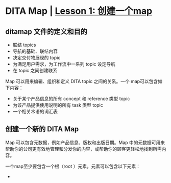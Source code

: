 # DITA Map | [Lesson 1: 创建一个map](http://www.learningdita.cn/courses/5-使用dita-map和bookmap/lessons/lc_creating_a_map)

## ditamap 文件的定义和目的

- 联结 topics
- 导航的基础、联结内容
- 决定交付物展现的 topic
- 为满足用户需求，为工作流中一系列 topic 设定导航
- 在 topic 之间创建联系

Map 可以用来编辑、组织和定义 DITA topic 之间的关系。一个  map可以包含如下内容：

- 关于某个产品信息的所有 concept 和 reference 类型 topic
- 为该产品提供使用说明的所有 task 类型 topic
- 一个相关术语的词汇表

## 创建一个新的 DITA Map

Map 可以包含元数据，例如产品信息、版权和出版日期。Map 中的元数据可用来帮助你的公司更有效地管理和分发你的内容，或帮助你的顾客更轻松地找到所需内容。

一个map至少要包含一个根<map>（root <map>）元素。<map>元素可以包含以下元素：

- <title>元素，允许你为map命名（例如“某产品的用户指南”）。<title>元素中的文本也可以用作输出文档的标题。
- 任意数量的<topicref>元素，允许你在 map 中引用 topic。一个<topicref>元素可以包含其它<topicref>元素。
- 任意数量的<mapref>元素，允许你在主 map 中引用其它 map。
- 任意数量的<reltable>元素，允许你定义内容之间的关系。

示例：

![create a map](../../images/DITA_create_map.png)

## 向一个 map 添加 topic 引用

<topicref>元素结构如下：

```
<topicref href="filepath/filename.dita">
```

href属性包含一个链接，该链接指向map中某个topic。DITA规定，map中<topicref>元素指向的topic位置不能高于map本身，否则会导致某些输出类型报错。因此，map最好存储在最高一层。

<topicref>元素可能包含以下元素：

- <topicmeta>元素，定义关于被引用topic的元数据。
- 任意数量的<topicref>元素。
- 任意数量的<mapref>元素。

在嵌套<topicref>元素时，重要的一点是始终记得你的最终输出。DITA结构并不限制嵌套的<topicref>元素的数量限制，map中<topicref>元素可以包含任意数量的<topicref>元素。但是，每个被嵌套的<topicref>元素通常对应发布输出中的一个新的标题级别。所以，普遍认可的最好做法是，避免五层以上的<topicref>元素嵌套（最理想的是不超过二或三层）。

![DITA_add_topic](../../images/DITA_add_topic.png)

## 向一个 map 添加 map 引用

<map>元素结构如下：

```
<mapref href="filepath/filename.ditamap" format="ditamap">
```

href 属性包含了指向你的主 map 中引用到另一 map 的链接。format 属性明确了你正在链接到一个 DITA map。

<mapref>元素只能包含<topicmeta>、<data>和<data-about>元数据元素。按照 DITA 规定，不能在一个<mapref>元素中嵌套<topicref>或<mapref>元素。

就像<topicref>元素允许你在多个 map 中重用一个 topic 一样，<mapref>元素允许你重用很多 topic。通过一次性建立一个 map 并在其他 map 中引用该 map，你可以节约时间和精力，无需反复创建 map 中相同的系列，或具有相同层级结构的<topicref>元素。

除了重用，<mapref>元素为你提供了额外的内容发布灵活性。你可以在一个大的 map 中组合相关 map，这样你就可以为整个产品家族迅速交付所有内容。你还可以使用<mapref>元素来为 map 添加词汇表。

![mapref](../../images/DITA_add_mapref.png)

> 1本文内容部分引用自 [TC互联](www.learningdita.cn)，仅作学习分享。
>
> 如需转载请注明作者与来源。

